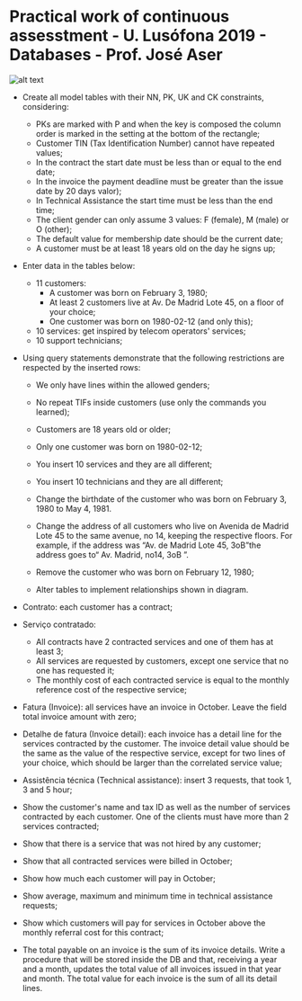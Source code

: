 # Practical work of continuous assesstment - U. Lusófona 2019 - Databases - Prof. José Aser
![alt text](https://github.com/acr1618/company-services-bill-database-practice/blob/master/diagram.png)

- Create all model tables with their NN, PK, UK and CK constraints, considering:

  - PKs are marked with P and when the key is composed the column order is marked in the setting at the bottom of the rectangle;
  - Customer TIN (Tax Identification Number) cannot have repeated values;
  - In the contract the start date must be less than or equal to the end date;
  - In the invoice the payment deadline must be greater than the issue date by 20 days valor);
  - In Technical Assistance the start time must be less than the end time;
  - The client gender can only assume 3 values: F (female), M (male) or O (other);
  - The default value for membership date should be the current date;
  - A customer must be at least 18 years old on the day he signs up;

- Enter data in the tables below:
  - 11 customers:
    - A customer was born on February 3, 1980;
    - At least 2 customers live at Av. De Madrid Lote 45, on a floor of your choice;
    - One customer was born on 1980-02-12 (and only this);
  - 10 services: get inspired by telecom operators' services;
  - 10 support technicians;

- Using query statements demonstrate that the following restrictions are respected by the inserted rows:

  - We only have lines within the allowed genders;
  - No repeat TIFs inside customers (use only the commands you learned);
  - Customers are 18 years old or older;
  - Only one customer was born on 1980-02-12;
  - You insert 10 services and they are all different;
  - You insert 10 technicians and they are all different;
  - Change the birthdate of the customer who was born on February 3, 1980 to May 4, 1981.

  - Change the address of all customers who live on Avenida de Madrid Lote 45 to the same avenue, no 14, keeping the respective floors. For example, if the address was “Av. de Madrid Lote 45, 3oB”the address goes to“ Av. Madrid, no14, 3oB ”.
  - Remove the customer who was born on February 12, 1980;

  - Alter tables to implement relationships shown in diagram.

- Contrato: each customer has a contract;

- Serviço contratado:
  - All contracts have 2 contracted services and one of them has at least 3;
  - All services are requested by customers, except one service that no one has requested it;
  - The monthly cost of each contracted service is equal to the monthly reference cost of the respective service;
  
- Fatura (Invoice): all services have an invoice in October. Leave the field total invoice amount with zero;

- Detalhe de fatura (Invoice detail): each invoice has a detail line for the services contracted by the customer. The invoice detail value should be the same as the value of the respective service, except for two lines of your choice, which should be larger than the correlated service value;

- Assistência técnica (Technical assistance): insert 3 requests, that took 1, 3 and 5 hour;

- Show the customer's name and tax ID as well as the number of services contracted by each customer. One of the clients must have more than 2 services contracted;
- Show that there is a service that was not hired by any customer;
- Show that all contracted services were billed in October;
- Show how much each customer will pay in October;
- Show average, maximum and minimum time in technical assistance requests;
- Show which customers will pay for services in October above the monthly referral cost for this contract;

- The total payable on an invoice is the sum of its invoice details. Write a procedure that will be stored inside the DB and that, receiving a year and a month, updates the total value of all invoices issued in that year and month. The total value for each invoice is the sum of all its detail lines.
